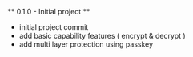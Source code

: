 ** 0.1.0 - Initial project **
* initial project commit
* add basic capability features ( encrypt & decrypt )
* add multi layer protection using passkey
